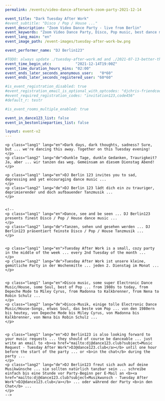 ```yaml
---
permalink: /events/video-dance-afterwork-zoom-party-2021-12-14

event_title: "Dark Tuesday After Work"
#event_subtitle: "Disco / Pop / House ..."
event_description: "Zoom Video Dance Party - live from Berlin"
event_keywords: "Zoom Video Dance Party, Disco, Pop music, best dance music"
event_lang_main: "en"
event_image_path: /event-images/tuesday-after-work-bw.png

event_performer_name: "DJ Berlin123"

#TODO: always update ./tuesday-after-work.md and ./2021-07-13-better-than-zumba.md
event_time_begin_utc:           "2021-12-14T19:00Z"
event_time_duration_hours_mins: "02:00"
event_ends_later_seconds_anonymous_user:   "0*60"
event_ends_later_seconds_registered_user: "60*60"

#is_event_registration_disabled: true
#event_registration_email_is_optional_with_optcodes: "djchris-friendcode1,testcode123"
#event_required_registration_codes: "invitation123,code456"
#default_r: testr

#is_event_rooms_multiple_enabled: true

event_in_dance123_list: false
event_in_bestonlineparties_list: false

layout: event-v2
---
```




<div class="lang-show-one-or-all">

    <p class="lang1" lang="en">Dark days, dark thoughts, sadness? Sure, but ... we're dancing this away. Together on this Tuesday evening!
    </p>
    <p class="lang2" lang="de">Dunkle Tage, dunkle Gedanken, Traurigkeit? Ja, aber ... wir tanzen das weg. Gemeinsam an diesem Dienstag Abend!
    </p>

    <p class="lang1" lang="en">DJ Berlin 123 invites you to sad, depressing and yet encouraging dance music ...
    </p>
    <p class="lang2" lang="de">DJ Berlin 123 lädt dich ein zu trauriger, deprimierender und doch aufbauender Tanzmusik ...
    </p>


    <!--
    <p class="lang1" lang="en">Dance, see and be seen ... DJ Berlin123 presents finest Disco / Pop / House dance music ...
    </p>
    <p class="lang2" lang="de">Tanzen, sehen und gesehen werden ... DJ Berlin123 präsentiert feinste Disco / Pop / House Tanzmusik ...
    </p>


    <p class="lang1" lang="en">Tuesday After Work is a small, cozy party in the middle of the week ... every 2nd Tuesday of the month ...
    </p>
    <p class="lang2" lang="de">Tuesday After Work ist unsere kleine, gemütliche Party in der Wochenmitte ... jeden 2. Dienstag im Monat ...
    </p>


    <p class="lang1" lang="en">Disco music, some super Electronic Dance Music/House, some Soul, best of Pop ... from 1980s to today, from Depeche Mode to Miley Cyrus, from Madonna to Kalkbrenner, from Nena to Robin Schulz ...
    </p>
    <p class="lang2" lang="de">Disco-Musik, einige tolle Electronic Dance Music/House-Songs, etwas Soul, das beste vom Pop ... von den 1980ern bis heutey, von Depeche Mode bis Miley Cyrus, von Madonna bis Kalkbrenner, von Nena bis Robin Schulz ...
    </p>


    <p class="lang1" lang="en">DJ Berlin123 is also looking forward to your music requests ... they should of course be danceable ... just write an email to <b><a href="mailto:dj@dance123.club?subject=Music Request - Tuesday After Work">DJ@dance123.club</a></b> until one hour before the start of the party ... or <b>in the chat</b> during the party ...
    </p>
    <p class="lang2" lang="de">DJ Berlin123 freut sich auch auf deine Musikwünsche ... sie sollten natürlich tanzbar sein ... schreibe einfach bis eine Stunde vor Party-Beginn per E-Mail an <b><a href="mailto:dj@dance123.club?subject=Musikwunsch - Tuesday After Work">DJ@dance123.club</a></b> ... oder während der Party <b>in den Chat</b> ...
    </p>
    -->

</div>

